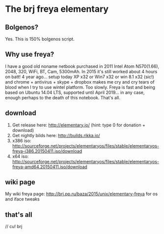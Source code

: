 
# The brj freya elementary

## Bolgenos? 

Yes. This is 150% bolgenos script. 

## Why use freya? 

I have a good old noname netbook purchased in 2011 Intel Atom N570(1.66), 2048, 320, WiFi, BT, Cam, 5300mAh.
In 2015 it's still worked about 4 hours on batt! 4 year ago... setup today XP x32 or Win7 x32 or win 8.1 x32 (sic!) and chrome + antivirus + skype + dropbox makes me cry and cry tears of blood when I try to use wintel platform. 
Too slowly. Freya is fast and being based on Ubuntu 14.04 LTS, supported until April 2019... in any case, enough perhaps to the death of this notebook. That's all.

## download

  1. Get release here: http://elementary.io/ (hint: type 0 for donation + download)
  2. Get nightly bilds here: http://builds.rikka.io/
  3. x386 iso: http://sourceforge.net/projects/elementaryos/files/stable/elementaryos-freya-i386.20150411.iso/download
  4. x64  iso: http://sourceforge.net/projects/elementaryos/files/stable/elementaryos-freya-amd64.20150411.iso/download

## wiki page

My wiki freya page: http://brj.pp.ru/baza/2015/unix/elementary-freya for os and iface tweaks

## that's all

// cu! brj
